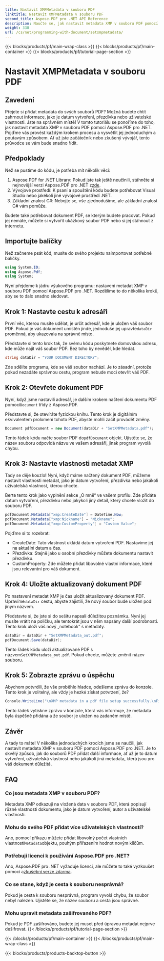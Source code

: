 ```yaml
---
title: Nastavit XMPMetadata v souboru PDF
linktitle: Nastavit XMPMetadata v souboru PDF
second_title: Aspose.PDF pro .NET API Reference
description: Naučte se, jak nastavit metadata XMP v souboru PDF pomocí Aspose.PDF pro .NET. Tento průvodce vás krok za krokem provede celým procesem, od nastavení až po uložení dokumentu.
weight: 330
url: /cs/net/programming-with-document/setxmpmetadata/
---
```


{{< blocks/products/pf/main-wrap-class >}}
{{< blocks/products/pf/main-container >}}
{{< blocks/products/pf/tutorial-page-section >}}

# Nastavit XMPMetadata v souboru PDF

## Zavedení

Přejete si přidat metadata do svých souborů PDF? Možná budete chtít zahrnout informace, jako je datum vytvoření, přezdívka nebo uživatelské vlastnosti. Jste na správném místě! V tomto tutoriálu se ponoříme do toho, jak nastavit metadata XMP v souboru PDF pomocí Aspose.PDF pro .NET. Pojďme vás provést každým krokem procesu a vysvětlit jej jednoduchým a poutavým způsobem. Ať už jste začátečník nebo zkušený vývojář, tento průvodce se vám bude snadno řídit.

## Předpoklady

Než se pustíme do kódu, je potřeba mít několik věcí:

1.  Aspose.PDF for .NET Library: Pokud jste tak ještě neučinili, stáhněte si nejnovější verzi Aspose.PDF pro .NET z[zde](https://releases.aspose.com/pdf/net/).
2. Vývojové prostředí: K psaní a spouštění kódu budete potřebovat Visual Studio nebo jakékoli jiné vývojové prostředí .NET.
3. Základní znalost C#: Nebojte se, vše zjednodušíme, ale základní znalost C# vám pomůže.

Budete také potřebovat dokument PDF, se kterým budete pracovat. Pokud jej nemáte, můžete si vytvořit ukázkový soubor PDF nebo si jej stáhnout z internetu.

## Importujte balíčky

Než začneme psát kód, musíte do svého projektu naimportovat potřebné balíčky.

```csharp
using System.IO;
using Aspose.Pdf;
using System;
```

Nyní přejdeme k jádru výukového programu: nastavení metadat XMP v souboru PDF pomocí Aspose.PDF pro .NET. Rozdělíme to do několika kroků, aby se to dalo snadno sledovat.

## Krok 1: Nastavte cestu k adresáři

 První věc, kterou musíte udělat, je určit adresář, kde je uložen váš soubor PDF. Pokud je váš dokument umístěn jinde, jednoduše jej upravte`dataDir` proměnná, aby ukazovala na správné místo.

Představte si tento krok tak, že svému kódu poskytnete domovskou adresu, kde může najít váš soubor PDF. Bez toho by nevěděl, kde hledat.

```csharp
string dataDir = "YOUR DOCUMENT DIRECTORY";
```

Zde sdělíte programu, kde se váš soubor nachází. Je to zásadní, protože pokud nezadáte správnou cestu, program nebude moci otevřít váš PDF.

## Krok 2: Otevřete dokument PDF

 Nyní, když jsme nastavili adresář, je dalším krokem načtení dokumentu PDF pomocí`Document` třídy z Aspose.PDF.

Představte si, že otevíráte fyzickou knihu. Tento krok je digitálním ekvivalentem prolomení tohoto PDF, abyste mohli začít provádět změny.

```csharp
Document pdfDocument = new Document(dataDir + "SetXMPMetadata.pdf");
```

 Tento řádek kódu načte soubor PDF do`pdfDocument` objekt. Ujistěte se, že název souboru odpovídá názvu ve vašem adresáři, jinak program vyvolá chybu.

## Krok 3: Nastavte vlastnosti metadat XMP

Tady se děje kouzlo! Nyní, když máme načtený dokument PDF, můžeme nastavit vlastnosti metadat, jako je datum vytvoření, přezdívka nebo jakákoli uživatelská vlastnost, kterou chcete.

Berte tento krok jako vyplnění sekce „O mně“ ve vašem profilu. Zde přidáte datum vytvoření, přezdívku nebo jakýkoli jiný detail, který chcete vložit do souboru PDF.

```csharp
pdfDocument.Metadata["xmp:CreateDate"] = DateTime.Now;
pdfDocument.Metadata["xmp:Nickname"] = "Nickname";
pdfDocument.Metadata["xmp:CustomProperty"] = "Custom Value";
```

Pojďme si to rozebrat:
- CreateDate: Tato vlastnost ukládá datum vytvoření PDF. Nastavíme jej na aktuální datum a čas.
- Přezdívka: Stejně jako u osobní přezdívky můžete dokumentu nastavit přezdívku.
- CustomProperty: Zde můžete přidat libovolné vlastní informace, které jsou relevantní pro váš dokument.

## Krok 4: Uložte aktualizovaný dokument PDF

 Po nastavení metadat XMP je čas uložit aktualizovaný dokument PDF. Upravíme`dataDir` cestu, abyste zajistili, že nový soubor bude uložen pod jiným názvem.

Představte si, že jste si do sešitu napsali důležitou poznámku. Nyní jej musíte vrátit na poličku, ale tentokrát jsou v něm napsány další podrobnosti. Tento krok uloží váš nový „notebook“ s metadaty.

```csharp
dataDir = dataDir + "SetXMPMetadata_out.pdf";
pdfDocument.Save(dataDir);
```

 Tento řádek kódu uloží aktualizované PDF s názvem`SetXMPMetadata_out.pdf`. Pokud chcete, můžete změnit název souboru.

## Krok 5: Zobrazte zprávu o úspěchu

Abychom potvrdili, že vše proběhlo hladce, odešleme zprávu do konzole. Tento krok je volitelný, ale vždy je hezké získat potvrzení, že?

```csharp
Console.WriteLine("\nXMP metadata in a pdf file setup successfully.\nFile saved at " + dataDir);
```

Tento řádek vytiskne zprávu v konzole, která vás informuje, že metadata byla úspěšně přidána a že soubor je uložen na zadaném místě.

## Závěr

A tady to máte! V několika jednoduchých krocích jsme se naučili, jak nastavit metadata XMP v souboru PDF pomocí Aspose.PDF pro .NET. Je to skvělý způsob, jak do souborů PDF přidat další informace, ať už je to datum vytvoření, uživatelská vlastnost nebo jakákoli jiná metadata, která jsou pro váš dokument důležitá.


## FAQ

### Co jsou metadata XMP v souboru PDF?  
Metadata XMP odkazují na vložená data v souboru PDF, která popisují různé vlastnosti dokumentu, jako je datum vytvoření, autor a uživatelské vlastnosti.

### Mohu do svého PDF přidat více uživatelských vlastností?  
 Ano, pomocí příkazu můžete přidat libovolný počet vlastních vlastností`Metadata`objektu, pouhým přiřazením hodnot novým klíčům.

### Potřebuji licenci k používání Aspose.PDF pro .NET?  
 Ano, Aspose.PDF pro .NET vyžaduje licenci, ale můžete to také vyzkoušet pomocí a[zkušební verze zdarma](https://releases.aspose.com/).

### Co se stane, když je cesta k souboru nesprávná?  
Pokud je cesta k souboru nesprávná, program vyvolá chybu, že soubor nebyl nalezen. Ujistěte se, že název souboru a cesta jsou správné.

### Mohu upravit metadata zašifrovaného PDF?  
Pokud je PDF zašifrováno, budete jej muset před úpravou metadat nejprve dešifrovat.
{{< /blocks/products/pf/tutorial-page-section >}}

{{< /blocks/products/pf/main-container >}}
{{< /blocks/products/pf/main-wrap-class >}}

{{< blocks/products/products-backtop-button >}}
